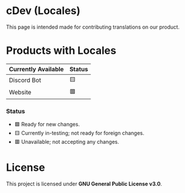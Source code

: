 # cDev (Locales)
This page is intended made for contributing translations on our product.

# Products with Locales
| Currently Available | Status |
|---|---|
| Discord Bot | 🟨 |
| Website | 🟥 |

### Status
- 🟩 Ready for new changes.
- 🟨 Currently in-testing; not ready for foreign changes.
- 🟥 Unavailable; not accepting any changes.

# License
This project is licensed under **GNU General Public License v3.0**.
